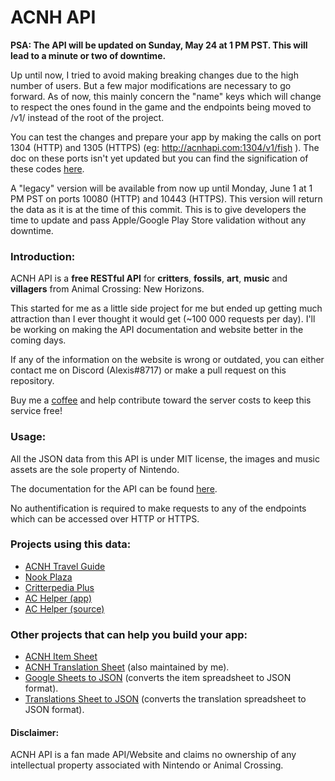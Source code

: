# ACNH API

**PSA: The API will be updated on Sunday, May 24 at 1 PM PST. This will lead to a minute or two of downtime.**

Up until now, I tried to avoid making breaking changes due to the high number of users. But a few major modifications are necessary to go forward. As of now, this mainly concern the "name" keys which will change to respect the ones found in the game and the endpoints being moved to /v1/ instead of the root of the project.

You can test the changes and prepare your app by making the calls on port 1304 (HTTP) and 1305 (HTTPS) (eg: http://acnhapi.com:1304/v1/fish ). The doc on these ports isn't yet updated but you can find the signification of these codes [here](https://github.com/alexislours/ACNHAPI/issues/5). 

A "legacy" version will be available from now up until Monday, June 1 at 1 PM PST on ports 10080 (HTTP) and 10443 (HTTPS). This version will return the data as it is at the time of this commit. This is to give developers the time to update and pass Apple/Google Play Store validation without any downtime.

### Introduction:

ACNH API is a **free RESTful API** for **critters**, **fossils**, **art**, **music** and **villagers** from Animal Crossing: New Horizons.

This started for me as a little side project for me but ended up getting much attraction than I ever thought it would get (~100 000 requests per day). I'll be working on making the API documentation and website better in the coming days.

If any of the information on the website is wrong or outdated, you can either contact me on Discord (Alexis#8717) or make a pull request on this repository.

Buy me a [coffee](https://www.buymeacoffee.com/acnhapi) and help contribute toward the server costs to keep this service free!

### Usage:

All the JSON data from this API is under MIT license, the images and music assets are the sole property of Nintendo.

The documentation for the API can be found [here](https://acnhapi.com/doc).

No authentification is required to make requests to any of the endpoints which can be accessed over HTTP or HTTPS.

### Projects using this data: 
- [ACNH Travel Guide](https://apps.apple.com/us/app/acnh-travel-guide/id1502818559)
- [Nook Plaza](https://nookplaza.net/)
- [Critterpedia Plus](https://critterpedia-plus.mutoo.im/)
- [AC Helper (app)](https://apps.apple.com/us/app/id1508764244)
- [AC Helper (source)](https://github.com/Dimillian/ACHNBrowserUI)

### Other projects that can help you build your app:
- [ACNH Item Sheet](https://tinyurl.com/acnh-sheet)
- [ACNH Translation Sheet](https://tinyurl.com/acnh-translation) (also maintained by me).
- [Google Sheets to JSON](https://github.com/acdb-team/google-sheets-to-json) (converts the item spreadsheet to JSON format).
- [Translations Sheet to JSON](https://github.com/Stun3R/acnh-translations-sheet-to-json) (converts the translation spreadsheet to JSON format).

#### Disclaimer: 
ACNH API is a fan made API/Website and claims no ownership of any intellectual property associated with Nintendo or Animal Crossing.
